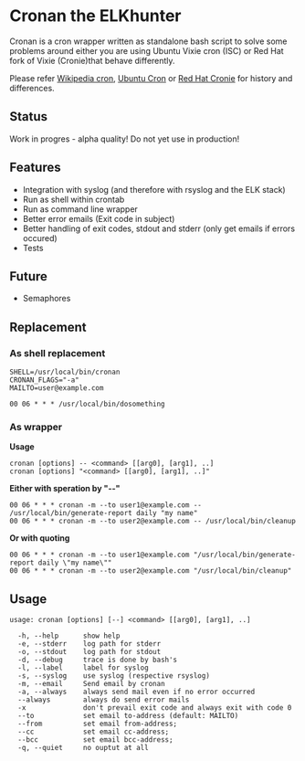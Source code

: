 # Cronan the ELKhunter

Cronan is a cron wrapper written as standalone bash script to solve some problems around either you are using Ubuntu Vixie cron (ISC) or Red Hat fork of Vixie (Cronie)that behave differently.

Please refer [Wikipedia cron](https://en.wikipedia.org/wiki/Cron), [Ubuntu Cron](https://wiki.ubuntuusers.de/Cron/) or [Red Hat Cronie](https://access.redhat.com/documentation/en-us/red_hat_enterprise_linux/6/html/deployment_guide/ch-automating_system_tasks) for history and differences. 

## Status

Work in progres - alpha quality! Do not yet use in production!


## Features

- Integration with syslog (and therefore with rsyslog and the ELK stack)
- Run as shell within crontab
- Run as command line wrapper
- Better error emails (Exit code in subject)
- Better handling of exit codes, stdout and stderr (only get emails if errors occured)
- Tests

## Future 

- Semaphores
 
## Replacement

### As shell replacement
```
SHELL=/usr/local/bin/cronan
CRONAN_FLAGS="-a"
MAILTO=user@example.com

00 06 * * * /usr/local/bin/dosomething
```

### As wrapper

**Usage**
```
cronan [options] -- <command> [[arg0], [arg1], ..]
cronan [options] "<command> [[arg0], [arg1], ..]"
```
    
**Either with speration by "--"**
```
00 06 * * * cronan -m --to user1@example.com -- /usr/local/bin/generate-report daily "my name"
00 06 * * * cronan -m --to user2@example.com -- /usr/local/bin/cleanup
```

**Or with quoting**
```
00 06 * * * cronan -m --to user1@example.com "/usr/local/bin/generate-report daily \"my name\""
00 06 * * * cronan -m --to user2@example.com "/usr/local/bin/cleanup"
```


## Usage

```
usage: cronan [options] [--] <command> [[arg0], [arg1], ..]

  -h, --help      show help
  -e, --stderr    log path for stderr
  -o, --stdout    log path for stdout
  -d, --debug     trace is done by bash's 
  -l, --label     label for syslog
  -s, --syslog    use syslog (respective rsyslog)
  -m, --email     Send email by cronan
  -a, --always    always send mail even if no error occurred
  --always        always do send error mails
  -x              don't prevail exit code and always exit with code 0
  --to            set email to-address (default: MAILTO)
  --from          set email from-address;
  --cc            set email cc-address;
  --bcc           set email bcc-address;
  -q, --quiet     no ouptut at all
```
